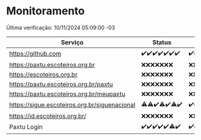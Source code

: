 # Monitoramento

Última verificação: 10/11/2024 05:09:00 -03

|Serviço|Status|Últimas 24h|
|---|---|---|
|https://github.com|<span title="2024-11-03: OK=23">✔️</span><span title="2024-11-04: OK=23">✔️</span><span title="2024-11-05: OK=23">✔️</span><span title="2024-11-06: OK=23">✔️</span><span title="2024-11-07: OK=23">✔️</span><span title="2024-11-08: OK=23">✔️</span><span title="2024-11-09: OK=7">✔️</span>|<span title="09/11/2024 05:09:00 -03 : 200">✔️</span><span title="09/11/2024 06:07:00 -03 : 200">✔️</span><span title="09/11/2024 07:07:00 -03 : 200">✔️</span><span title="09/11/2024 08:05:00 -03 : 200">✔️</span><span title="09/11/2024 09:13:00 -03 : 200">✔️</span><span title="09/11/2024 10:12:00 -03 : 200">✔️</span><span title="09/11/2024 11:07:00 -03 : 200">✔️</span><span title="09/11/2024 12:08:00 -03 : 200">✔️</span><span title="09/11/2024 13:08:00 -03 : 200">✔️</span><span title="09/11/2024 14:06:00 -03 : 200">✔️</span><span title="09/11/2024 15:09:00 -03 : 200">✔️</span><span title="09/11/2024 16:04:00 -03 : 200">✔️</span><span title="09/11/2024 17:07:00 -03 : 200">✔️</span><span title="09/11/2024 18:06:00 -03 : 200">✔️</span><span title="09/11/2024 19:06:00 -03 : 200">✔️</span><span title="09/11/2024 20:07:00 -03 : 200">✔️</span><span title="09/11/2024 21:42:00 -03 : 200">✔️</span><span title="09/11/2024 23:13:00 -03 : 200">✔️</span><span title="10/11/2024 00:14:00 -03 : 200">✔️</span><span title="10/11/2024 01:09:00 -03 : 200">✔️</span><span title="10/11/2024 02:07:00 -03 : 200">✔️</span><span title="10/11/2024 03:10:00 -03 : 200">✔️</span><span title="10/11/2024 04:07:00 -03 : 200">✔️</span><span title="10/11/2024 05:09:00 -03 : 200">✔️</span>|
|https://paxtu.escoteiros.org.br|<span title="2024-11-03: Falhas=23">❌</span><span title="2024-11-04: Falhas=23">❌</span><span title="2024-11-05: Falhas=23">❌</span><span title="2024-11-06: Falhas=23">❌</span><span title="2024-11-07: Falhas=23">❌</span><span title="2024-11-08: Falhas=23">❌</span><span title="2024-11-09: Falhas=7">❌</span>|<span title="09/11/2024 05:09:00 -03 : 403">❌</span><span title="09/11/2024 06:07:00 -03 : 403">❌</span><span title="09/11/2024 07:07:00 -03 : 403">❌</span><span title="09/11/2024 08:05:00 -03 : 403">❌</span><span title="09/11/2024 09:13:00 -03 : 403">❌</span><span title="09/11/2024 10:12:00 -03 : 403">❌</span><span title="09/11/2024 11:07:00 -03 : 403">❌</span><span title="09/11/2024 12:08:00 -03 : 403">❌</span><span title="09/11/2024 13:08:00 -03 : 403">❌</span><span title="09/11/2024 14:06:00 -03 : 403">❌</span><span title="09/11/2024 15:09:00 -03 : 403">❌</span><span title="09/11/2024 16:04:00 -03 : 403">❌</span><span title="09/11/2024 17:07:00 -03 : 403">❌</span><span title="09/11/2024 18:06:00 -03 : 403">❌</span><span title="09/11/2024 19:06:00 -03 : 403">❌</span><span title="09/11/2024 20:07:00 -03 : 403">❌</span><span title="09/11/2024 21:42:00 -03 : 403">❌</span><span title="09/11/2024 23:13:00 -03 : 403">❌</span><span title="10/11/2024 00:14:00 -03 : 403">❌</span><span title="10/11/2024 01:09:00 -03 : 403">❌</span><span title="10/11/2024 02:07:00 -03 : 403">❌</span><span title="10/11/2024 03:10:00 -03 : 403">❌</span><span title="10/11/2024 04:07:00 -03 : 403">❌</span><span title="10/11/2024 05:09:00 -03 : 403">❌</span>|
|https://escoteiros.org.br|<span title="2024-11-03: Falhas=23">❌</span><span title="2024-11-04: Falhas=23">❌</span><span title="2024-11-05: Falhas=23">❌</span><span title="2024-11-06: Falhas=23">❌</span><span title="2024-11-07: Falhas=23">❌</span><span title="2024-11-08: Falhas=23">❌</span><span title="2024-11-09: Falhas=7">❌</span>|<span title="09/11/2024 05:09:00 -03 : 403">❌</span><span title="09/11/2024 06:07:00 -03 : 403">❌</span><span title="09/11/2024 07:07:00 -03 : 403">❌</span><span title="09/11/2024 08:05:00 -03 : 403">❌</span><span title="09/11/2024 09:13:00 -03 : 403">❌</span><span title="09/11/2024 10:12:00 -03 : 403">❌</span><span title="09/11/2024 11:07:00 -03 : 403">❌</span><span title="09/11/2024 12:08:00 -03 : 403">❌</span><span title="09/11/2024 13:08:00 -03 : 403">❌</span><span title="09/11/2024 14:06:00 -03 : 403">❌</span><span title="09/11/2024 15:09:00 -03 : 403">❌</span><span title="09/11/2024 16:04:00 -03 : 403">❌</span><span title="09/11/2024 17:07:00 -03 : 403">❌</span><span title="09/11/2024 18:06:00 -03 : 403">❌</span><span title="09/11/2024 19:06:00 -03 : 403">❌</span><span title="09/11/2024 20:07:00 -03 : 403">❌</span><span title="09/11/2024 21:42:00 -03 : 403">❌</span><span title="09/11/2024 23:13:00 -03 : 403">❌</span><span title="10/11/2024 00:14:00 -03 : 403">❌</span><span title="10/11/2024 01:09:00 -03 : 403">❌</span><span title="10/11/2024 02:07:00 -03 : 403">❌</span><span title="10/11/2024 03:10:00 -03 : 403">❌</span><span title="10/11/2024 04:07:00 -03 : 403">❌</span><span title="10/11/2024 05:09:00 -03 : 403">❌</span>|
|https://paxtu.escoteiros.org.br/paxtu|<span title="2024-11-03: Falhas=23">❌</span><span title="2024-11-04: Falhas=23">❌</span><span title="2024-11-05: Falhas=23">❌</span><span title="2024-11-06: Falhas=23">❌</span><span title="2024-11-07: Falhas=23">❌</span><span title="2024-11-08: Falhas=23">❌</span><span title="2024-11-09: Falhas=7">❌</span>|<span title="09/11/2024 05:09:00 -03 : 403">❌</span><span title="09/11/2024 06:07:00 -03 : 403">❌</span><span title="09/11/2024 07:07:00 -03 : 403">❌</span><span title="09/11/2024 08:05:00 -03 : 403">❌</span><span title="09/11/2024 09:13:00 -03 : 403">❌</span><span title="09/11/2024 10:12:00 -03 : 403">❌</span><span title="09/11/2024 11:07:00 -03 : 403">❌</span><span title="09/11/2024 12:08:00 -03 : 403">❌</span><span title="09/11/2024 13:08:00 -03 : 403">❌</span><span title="09/11/2024 14:06:00 -03 : 403">❌</span><span title="09/11/2024 15:09:00 -03 : 403">❌</span><span title="09/11/2024 16:04:00 -03 : 403">❌</span><span title="09/11/2024 17:07:00 -03 : 403">❌</span><span title="09/11/2024 18:06:00 -03 : 403">❌</span><span title="09/11/2024 19:06:00 -03 : 403">❌</span><span title="09/11/2024 20:07:00 -03 : 403">❌</span><span title="09/11/2024 21:42:00 -03 : 403">❌</span><span title="09/11/2024 23:13:00 -03 : 403">❌</span><span title="10/11/2024 00:14:00 -03 : 403">❌</span><span title="10/11/2024 01:09:00 -03 : 403">❌</span><span title="10/11/2024 02:07:00 -03 : 403">❌</span><span title="10/11/2024 03:10:00 -03 : 403">❌</span><span title="10/11/2024 04:07:00 -03 : 403">❌</span><span title="10/11/2024 05:09:00 -03 : 403">❌</span>|
|https://paxtu.escoteiros.org.br/meupaxtu|<span title="2024-11-03: Falhas=23">❌</span><span title="2024-11-04: Falhas=23">❌</span><span title="2024-11-05: Falhas=23">❌</span><span title="2024-11-06: Falhas=23">❌</span><span title="2024-11-07: Falhas=23">❌</span><span title="2024-11-08: Falhas=23">❌</span><span title="2024-11-09: Falhas=7">❌</span>|<span title="09/11/2024 05:09:00 -03 : 403">❌</span><span title="09/11/2024 06:07:00 -03 : 403">❌</span><span title="09/11/2024 07:07:00 -03 : 403">❌</span><span title="09/11/2024 08:05:00 -03 : 403">❌</span><span title="09/11/2024 09:13:00 -03 : 403">❌</span><span title="09/11/2024 10:12:00 -03 : 403">❌</span><span title="09/11/2024 11:07:00 -03 : 403">❌</span><span title="09/11/2024 12:08:00 -03 : 403">❌</span><span title="09/11/2024 13:08:00 -03 : 403">❌</span><span title="09/11/2024 14:06:00 -03 : 403">❌</span><span title="09/11/2024 15:09:00 -03 : 403">❌</span><span title="09/11/2024 16:04:00 -03 : 403">❌</span><span title="09/11/2024 17:07:00 -03 : 403">❌</span><span title="09/11/2024 18:06:00 -03 : 403">❌</span><span title="09/11/2024 19:06:00 -03 : 403">❌</span><span title="09/11/2024 20:07:00 -03 : 403">❌</span><span title="09/11/2024 21:42:00 -03 : 403">❌</span><span title="09/11/2024 23:13:00 -03 : 403">❌</span><span title="10/11/2024 00:14:00 -03 : 403">❌</span><span title="10/11/2024 01:09:00 -03 : 403">❌</span><span title="10/11/2024 02:07:00 -03 : 403">❌</span><span title="10/11/2024 03:10:00 -03 : 403">❌</span><span title="10/11/2024 04:07:00 -03 : 403">❌</span><span title="10/11/2024 05:09:00 -03 : 403">❌</span>|
|https://sigue.escoteiros.org.br/siguenacional|<span title="2024-11-03: OK=22, Falhas=1">⚠️</span><span title="2024-11-04: OK=22, Falhas=1">⚠️</span><span title="2024-11-05: OK=23">✔️</span><span title="2024-11-06: OK=22, Falhas=1">⚠️</span><span title="2024-11-07: OK=23">✔️</span><span title="2024-11-08: OK=22, Falhas=1">⚠️</span><span title="2024-11-09: OK=7">✔️</span>|<span title="09/11/2024 05:09:00 -03 : 200">✔️</span><span title="09/11/2024 06:07:00 -03 : 200">✔️</span><span title="09/11/2024 07:07:00 -03 : 200">✔️</span><span title="09/11/2024 08:05:00 -03 : 200">✔️</span><span title="09/11/2024 09:13:00 -03 : 200">✔️</span><span title="09/11/2024 10:12:00 -03 : 200">✔️</span><span title="09/11/2024 11:07:00 -03 : 200">✔️</span><span title="09/11/2024 12:08:00 -03 : 200">✔️</span><span title="09/11/2024 13:08:00 -03 : 200">✔️</span><span title="09/11/2024 14:06:00 -03 : 200">✔️</span><span title="09/11/2024 15:09:00 -03 : 200">✔️</span><span title="09/11/2024 16:04:00 -03 : 200">✔️</span><span title="09/11/2024 17:07:00 -03 : 200">✔️</span><span title="09/11/2024 18:06:00 -03 : 200">✔️</span><span title="09/11/2024 19:06:00 -03 : 200">✔️</span><span title="09/11/2024 20:07:00 -03 : 200">✔️</span><span title="09/11/2024 21:42:00 -03 : 200">✔️</span><span title="09/11/2024 23:13:00 -03 : 200">✔️</span><span title="10/11/2024 00:14:00 -03 : 200">✔️</span><span title="10/11/2024 01:09:00 -03 : 200">✔️</span><span title="10/11/2024 02:07:00 -03 : 200">✔️</span><span title="10/11/2024 03:10:00 -03 : 200">✔️</span><span title="10/11/2024 04:07:00 -03 : 200">✔️</span><span title="10/11/2024 05:09:00 -03 : 200">✔️</span>|
|https://id.escoteiros.org.br/|<span title="2024-11-03: Falhas=23">❌</span><span title="2024-11-04: Falhas=23">❌</span><span title="2024-11-05: Falhas=23">❌</span><span title="2024-11-06: Falhas=23">❌</span><span title="2024-11-07: Falhas=23">❌</span><span title="2024-11-08: Falhas=23">❌</span><span title="2024-11-09: Falhas=7">❌</span>|<span title="09/11/2024 05:09:00 -03 : 403">❌</span><span title="09/11/2024 06:07:00 -03 : 403">❌</span><span title="09/11/2024 07:07:00 -03 : 403">❌</span><span title="09/11/2024 08:05:00 -03 : 403">❌</span><span title="09/11/2024 09:13:00 -03 : 403">❌</span><span title="09/11/2024 10:12:00 -03 : 403">❌</span><span title="09/11/2024 11:07:00 -03 : 403">❌</span><span title="09/11/2024 12:08:00 -03 : 403">❌</span><span title="09/11/2024 13:08:00 -03 : 403">❌</span><span title="09/11/2024 14:06:00 -03 : 403">❌</span><span title="09/11/2024 15:09:00 -03 : 403">❌</span><span title="09/11/2024 16:04:00 -03 : 403">❌</span><span title="09/11/2024 17:07:00 -03 : 403">❌</span><span title="09/11/2024 18:06:00 -03 : 403">❌</span><span title="09/11/2024 19:06:00 -03 : 403">❌</span><span title="09/11/2024 20:07:00 -03 : 403">❌</span><span title="09/11/2024 21:42:00 -03 : 403">❌</span><span title="09/11/2024 23:13:00 -03 : 403">❌</span><span title="10/11/2024 00:14:00 -03 : 403">❌</span><span title="10/11/2024 01:09:00 -03 : 403">❌</span><span title="10/11/2024 02:07:00 -03 : 403">❌</span><span title="10/11/2024 03:10:00 -03 : 403">❌</span><span title="10/11/2024 04:07:00 -03 : 403">❌</span><span title="10/11/2024 05:09:00 -03 : 403">❌</span>|
|Paxtu Login|<span title="2024-11-03: OK=23">✔️</span><span title="2024-11-04: OK=23">✔️</span><span title="2024-11-05: OK=23">✔️</span><span title="2024-11-06: OK=23">✔️</span><span title="2024-11-07: OK=23">✔️</span><span title="2024-11-08: OK=22, Falhas=1">⚠️</span><span title="2024-11-09: OK=7">✔️</span>|<span title="09/11/2024 05:09:00 -03 : 200">✔️</span><span title="09/11/2024 06:07:00 -03 : 200">✔️</span><span title="09/11/2024 07:07:00 -03 : 200">✔️</span><span title="09/11/2024 08:05:00 -03 : 200">✔️</span><span title="09/11/2024 09:13:00 -03 : 200">✔️</span><span title="09/11/2024 10:12:00 -03 : 200">✔️</span><span title="09/11/2024 11:07:00 -03 : 200">✔️</span><span title="09/11/2024 12:08:00 -03 : 200">✔️</span><span title="09/11/2024 13:08:00 -03 : 200">✔️</span><span title="09/11/2024 14:06:00 -03 : 200">✔️</span><span title="09/11/2024 15:09:00 -03 : 200">✔️</span><span title="09/11/2024 16:04:00 -03 : 200">✔️</span><span title="09/11/2024 17:07:00 -03 : 200">✔️</span><span title="09/11/2024 18:06:00 -03 : 200">✔️</span><span title="09/11/2024 19:06:00 -03 : 200">✔️</span><span title="09/11/2024 20:07:00 -03 : 200">✔️</span><span title="09/11/2024 21:42:00 -03 : 200">✔️</span><span title="09/11/2024 23:13:00 -03 : 200">✔️</span><span title="10/11/2024 00:14:00 -03 : 200">✔️</span><span title="10/11/2024 01:09:00 -03 : 200">✔️</span><span title="10/11/2024 02:07:00 -03 : 200">✔️</span><span title="10/11/2024 03:10:00 -03 : 200">✔️</span><span title="10/11/2024 04:07:00 -03 : 200">✔️</span><span title="10/11/2024 05:09:00 -03 : 200">✔️</span>|
